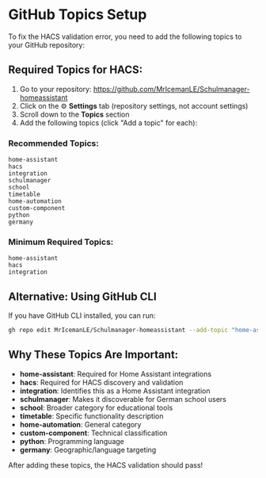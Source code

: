 # GitHub Topics Setup

To fix the HACS validation error, you need to add the following topics to your GitHub repository:

## Required Topics for HACS:

1. Go to your repository: https://github.com/MrIcemanLE/Schulmanager-homeassistant
2. Click on the ⚙️ **Settings** tab (repository settings, not account settings)
3. Scroll down to the **Topics** section
4. Add the following topics (click "Add a topic" for each):

### Recommended Topics:
```
home-assistant
hacs
integration
schulmanager
school
timetable
home-automation
custom-component
python
germany
```

### Minimum Required Topics:
```
home-assistant
hacs
integration
```

## Alternative: Using GitHub CLI

If you have GitHub CLI installed, you can run:

```bash
gh repo edit MrIcemanLE/Schulmanager-homeassistant --add-topic "home-assistant,hacs,integration,schulmanager,school,timetable,home-automation,custom-component,python,germany"
```

## Why These Topics Are Important:

- **home-assistant**: Required for Home Assistant integrations
- **hacs**: Required for HACS discovery and validation
- **integration**: Identifies this as a Home Assistant integration
- **schulmanager**: Makes it discoverable for German school users
- **school**: Broader category for educational tools
- **timetable**: Specific functionality description
- **home-automation**: General category
- **custom-component**: Technical classification
- **python**: Programming language
- **germany**: Geographic/language targeting

After adding these topics, the HACS validation should pass!